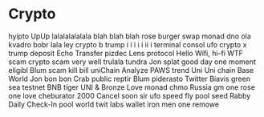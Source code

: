 # Crypto
hyipto
UpUp lalalalalalala
blah blah blah
rose burger swap
monad dno
ola kvadro bobr
lala ley
crypto b
trump
i i i i i ii i
terminal consol
ufo
crypto x
trump
deposit
Echo
Transfer
pizdec
Lens protocol
Hello
Wifi, hi-fi
WTF scam
crypto scam
very well
trulala
tundra
Jon
splat
good day
one moment
eligibl
Blum scam
kill bill
uniChain
Analyze PAWS trend
Uni Uni chain
Base
World
Jon bon bon
Crab 
public
reptir
Blum piderasto
Twitter
Biavis
green
sea
testnet
BNB
tiger
UNI &
Bronze
Love
monad chmo
Russia
gm
one rose
one love
cheburator 2000
Cancel
soon sir
ufo
speed
fly
pool
seed
Rabby
Daily Check-In
pool
world
twit
labs
wallet
iron men
one
remowe
